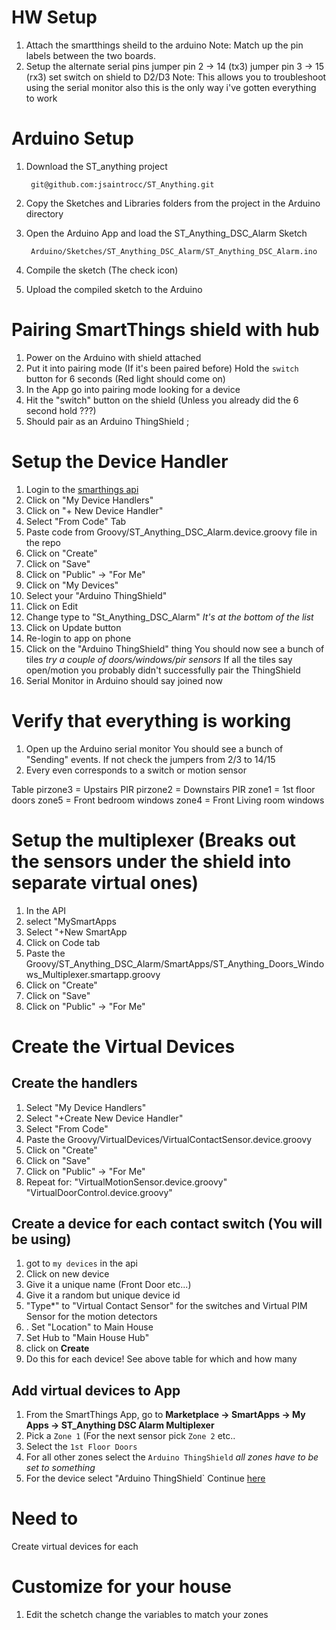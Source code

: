 # HW Setup
1. Attach the smartthings sheild to the arduino
   Note: Match up the pin labels between the two boards.
1. Setup the alternate serial pins
   jumper pin 2 -> 14 (tx3)
   jumper pin 3 -> 15 (rx3)
   set switch on shield to D2/D3
   Note: This allows you to troubleshoot using the serial monitor
   also this is the only way i've gotten everything to work


# Arduino Setup

1. Download the ST_anything project

        git@github.com:jsaintrocc/ST_Anything.git

2. Copy the Sketches and Libraries folders from the project in the Arduino directory

3. Open the Arduino App and load the ST_Anything_DSC_Alarm Sketch

        Arduino/Sketches/ST_Anything_DSC_Alarm/ST_Anything_DSC_Alarm.ino
5. Compile the sketch
   (The check icon)
6. Upload the compiled sketch to the Arduino

# Pairing SmartThings shield with hub
1. Power on the Arduino with shield attached
2. Put it into pairing mode (If it's been paired before)
    Hold the `switch` button for 6 seconds (Red light should come on)
4. In the App go into pairing mode looking for a device
5. Hit the "switch" button on the shield (Unless you already did the 6 second hold ???)
6. Should pair as an Arduino ThingShield
;
# Setup the Device Handler
1. Login to the [smarthings api](https://graph.api.smartthings.com/login/auth)
1. Click on "My Device Handlers"
1. Click on "+ New Device Handler"
1. Select "From Code" Tab
1. Paste code from Groovy/ST_Anything_DSC_Alarm.device.groovy file in the repo
1. Click on "Create"
1. Click on "Save"
1. Click on "Public" -> "For Me"
1. Click on "My Devices"
1. Select your "Arduino ThingShield"
1. Click on Edit 
1. Change type to "St_Anything_DSC_Alarm"
   *It's at the bottom of the list*
1. Click on Update button
1. Re-login to app on phone
1. Click on the "Arduino ThingShield" thing
   You should now see a bunch of tiles
   *try a couple of doors/windows/pir sensors*
   If all the tiles say open/motion you probably didn't successfully pair the ThingShield
1. Serial Monitor in Arduino should say joined now
# Verify that everything is working
1. Open up the Arduino serial monitor
   You should see a bunch of "Sending" events.  If not check the jumpers from 2/3 to 14/15
2. Every even corresponds to a switch or motion sensor

Table
pirzone3 = Upstairs PIR
pirzone2 = Downstairs PIR
zone1 = 1st floor doors
zone5 = Front bedroom windows
zone4 = Front Living room windows

# Setup the multiplexer (Breaks out the sensors under the shield into separate virtual ones)
1. In the API
1. select "MySmartApps
1. Select "+New SmartApp
1. Click on Code tab
1. Paste the Groovy/ST_Anything_DSC_Alarm/SmartApps/ST_Anything_Doors_Windows_Multiplexer.smartapp.groovy
1. Click on "Create"
1. Click on "Save"
1. Click on "Public" -> "For Me"

# Create the Virtual Devices
## Create the handlers
1. Select "My Device Handlers"
1. Select "+Create New Device Handler"
1. Select "From Code"
1. Paste the Groovy/VirtualDevices/VirtualContactSensor.device.groovy
1. Click on "Create"
1. Click on "Save"
1. Click on "Public" -> "For Me"
1. Repeat for:
  "VirtualMotionSensor.device.groovy"
  "VirtualDoorControl.device.groovy"
## Create a device for each contact switch (You will be using)

1. got to `my devices` in the api
2. Click on new device
3. Give it a unique name (Front Door etc...)
4. Give it a random but unique device id
5. "Type*" to "Virtual Contact Sensor" for the switches and Virtual PIM Sensor for the motion detectors
6. . Set "Location" to Main House
7. Set Hub to "Main House Hub"
8.  click on **Create**
9. Do this for each device! See above table for which and how many

## Add virtual devices to App
1.  From the SmartThings App, go to  **Marketplace -> SmartApps -> My Apps -> ST_Anything DSC Alarm Multiplexer** 
2. Pick a `Zone 1` (For the next sensor pick `Zone 2` etc..
3. Select the `1st Floor Doors`
4. For all other zones select the `Arduino ThingShield`
   *all zones have to be set to something*
 5. For the device select "Arduino ThingShield`
Continue [here](http://www.kendrickcoleman.com/index.php/Tech-Blog/total-noob-guide-to-move-your-old-wired-security-system-to-smartthings.html)
# Need to 
Create virtual devices for each 

# Customize for your house
1. Edit the schetch
   change the variables to match your zones
<!--stackedit_data:
eyJoaXN0b3J5IjpbMTQxNzc2MDg1MCwtMTY0NzczMzM1M119
-->